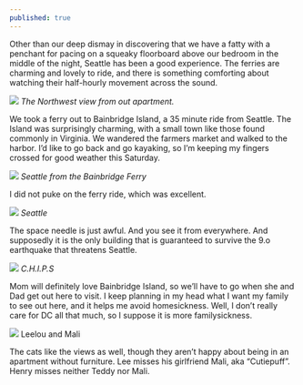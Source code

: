 ```yaml
---
published: true
---
```


Other than our deep dismay in discovering that we have a fatty with a penchant for pacing on a squeaky floorboard above our bedroom in the middle of the night, Seattle has been a good experience.  The ferries are charming and lovely to ride, and there is something comforting about watching their half-hourly movement across the sound.

![](https://s3.amazonaws.com/orcatown/p1000063.jpg)
*The Northwest view from out apartment.*

We took a ferry out to Bainbridge Island, a 35 minute ride from Seattle.  The Island was surprisingly charming, with a small town like those found commonly in Virginia. We wandered the farmers market and walked to the harbor. I’d like to go back and go kayaking, so I’m keeping my fingers crossed for good weather this Saturday.

![](https://s3.amazonaws.com/orcatown/p1000072-1.jpg)
*Seattle from the Bainbridge Ferry*

I did not puke on the ferry ride, which was excellent.

![](https://s3.amazonaws.com/orcatown/p1000074.jpg)
*Seattle*

The space needle is just awful. And you see it from everywhere. And supposedly it is the only building that is guaranteed to survive the 9.o earthquake that threatens Seattle.

![](https://s3.amazonaws.com/orcatown/p1000096.jpg)
*C.H.I.P.S*

Mom will definitely love Bainbridge Island, so we’ll have to go when she and Dad get out here to visit. I keep planning in my head what I want my family to see out here, and it helps me avoid homesickness.  Well, I don’t really care for DC all that much, so I suppose it is more familysickness.

![](https://s3.amazonaws.com/orcatown/p1000047.jpg)
Leelou and Mali

The cats like the views as well, though they aren’t happy about being in an apartment without furniture.  Lee misses his girlfriend Mali, aka “Cutiepuff”. Henry misses neither Teddy nor Mali.
